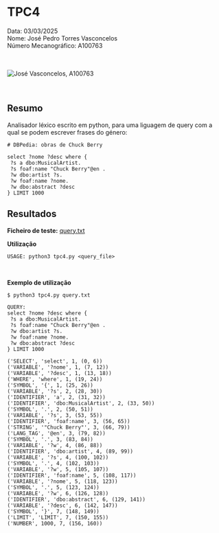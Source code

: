 # TPC4

Data: 03/03/2025 <br>
Nome: José Pedro Torres Vasconcelos <br>
Número Mecanográfico: A100763 <br> <br> <br>

![José Vasconcelos, A100763](/images/me.png)


<br>

## **Resumo**
Analisador léxico escrito em python, para uma liguagem de query com a qual se podem escrever frases do
género:

```
# DBPedia: obras de Chuck Berry

select ?nome ?desc where {
 ?s a dbo:MusicalArtist.
 ?s foaf:name "Chuck Berry"@en .
 ?w dbo:artist ?s.
 ?w foaf:name ?nome.
 ?w dbo:abstract ?desc
} LIMIT 1000

```



## **Resultados**

**Ficheiro de teste:** [query.txt](./query.txt)
<br>

**Utilização**
```
USAGE: python3 tpc4.py <query_file>
```
<br>

**Exemplo de utilização**
```
$ python3 tpc4.py query.txt

QUERY:
select ?nome ?desc where {
 ?s a dbo:MusicalArtist.
 ?s foaf:name "Chuck Berry"@en .
 ?w dbo:artist ?s.
 ?w foaf:name ?nome.
 ?w dbo:abstract ?desc
} LIMIT 1000

('SELECT', 'select', 1, (0, 6))
('VARIABLE', '?nome', 1, (7, 12))
('VARIABLE', '?desc', 1, (13, 18))
('WHERE', 'where', 1, (19, 24))
('SYMBOL', '{', 1, (25, 26))
('VARIABLE', '?s', 2, (28, 30))
('IDENTIFIER', 'a', 2, (31, 32))
('IDENTIFIER', 'dbo:MusicalArtist', 2, (33, 50))
('SYMBOL', '.', 2, (50, 51))
('VARIABLE', '?s', 3, (53, 55))
('IDENTIFIER', 'foaf:name', 3, (56, 65))
('STRING', '"Chuck Berry"', 3, (66, 79))
('LANG_TAG', '@en', 3, (79, 82))
('SYMBOL', '.', 3, (83, 84))
('VARIABLE', '?w', 4, (86, 88))
('IDENTIFIER', 'dbo:artist', 4, (89, 99))
('VARIABLE', '?s', 4, (100, 102))
('SYMBOL', '.', 4, (102, 103))
('VARIABLE', '?w', 5, (105, 107))
('IDENTIFIER', 'foaf:name', 5, (108, 117))
('VARIABLE', '?nome', 5, (118, 123))
('SYMBOL', '.', 5, (123, 124))
('VARIABLE', '?w', 6, (126, 128))
('IDENTIFIER', 'dbo:abstract', 6, (129, 141))
('VARIABLE', '?desc', 6, (142, 147))
('SYMBOL', '}', 7, (148, 149))
('LIMIT', 'LIMIT', 7, (150, 155))
('NUMBER', 1000, 7, (156, 160))
```

